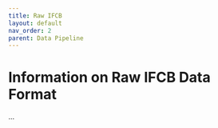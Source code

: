 ```yaml
---
title: Raw IFCB
layout: default
nav_order: 2
parent: Data Pipeline
---
```


# Information on Raw IFCB Data Format

...